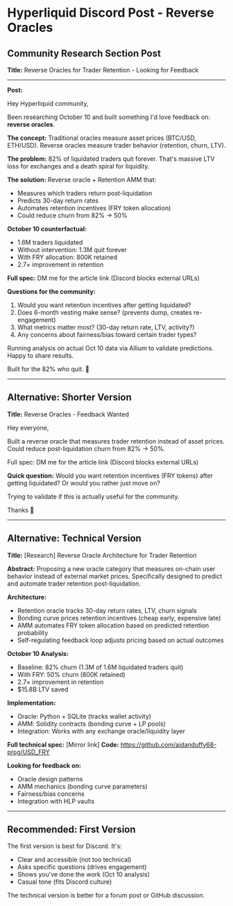 # Hyperliquid Discord Post - Reverse Oracles

## Community Research Section Post

**Title:** Reverse Oracles for Trader Retention - Looking for Feedback

---

**Post:**

Hey Hyperliquid community,

Been researching October 10 and built something I'd love feedback on: **reverse oracles**.

**The concept:**
Traditional oracles measure asset prices (BTC/USD, ETH/USD). Reverse oracles measure trader behavior (retention, churn, LTV).

**The problem:**
82% of liquidated traders quit forever. That's massive LTV loss for exchanges and a death spiral for liquidity.

**The solution:**
Reverse oracle + Retention AMM that:
- Measures which traders return post-liquidation
- Predicts 30-day return rates
- Automates retention incentives (FRY token allocation)
- Could reduce churn from 82% → 50%

**October 10 counterfactual:**
- 1.6M traders liquidated
- Without intervention: 1.3M quit forever
- With FRY allocation: 800K retained
- 2.7× improvement in retention

**Full spec:** DM me for the article link (Discord blocks external URLs)

**Questions for the community:**
1. Would you want retention incentives after getting liquidated?
2. Does 6-month vesting make sense? (prevents dump, creates re-engagement)
3. What metrics matter most? (30-day return rate, LTV, activity?)
4. Any concerns about fairness/bias toward certain trader types?

Running analysis on actual Oct 10 data via Allium to validate predictions. Happy to share results.

Built for the 82% who quit. 🍟

---

## Alternative: Shorter Version

**Title:** Reverse Oracles - Feedback Wanted

Hey everyone,

Built a reverse oracle that measures trader retention instead of asset prices. Could reduce post-liquidation churn from 82% → 50%.

Full spec: DM me for the article link (Discord blocks external URLs)

**Quick question:** Would you want retention incentives (FRY tokens) after getting liquidated? Or would you rather just move on?

Trying to validate if this is actually useful for the community.

Thanks 🍟

---

## Alternative: Technical Version

**Title:** [Research] Reverse Oracle Architecture for Trader Retention

**Abstract:**
Proposing a new oracle category that measures on-chain user behavior instead of external market prices. Specifically designed to predict and automate trader retention post-liquidation.

**Architecture:**
- Retention oracle tracks 30-day return rates, LTV, churn signals
- Bonding curve prices retention incentives (cheap early, expensive late)
- AMM automates FRY token allocation based on predicted retention probability
- Self-regulating feedback loop adjusts pricing based on actual outcomes

**October 10 Analysis:**
- Baseline: 82% churn (1.3M of 1.6M liquidated traders quit)
- With FRY: 50% churn (800K retained)
- 2.7× improvement in retention
- $15.8B LTV saved

**Implementation:**
- Oracle: Python + SQLite (tracks wallet activity)
- AMM: Solidity contracts (bonding curve + LP pools)
- Integration: Works with any exchange oracle/liquidity layer

**Full technical spec:** [Mirror link]
**Code:** https://github.com/aidanduffy68-prog/USD_FRY

**Looking for feedback on:**
- Oracle design patterns
- AMM mechanics (bonding curve parameters)
- Fairness/bias concerns
- Integration with HLP vaults

---

## Recommended: First Version

The first version is best for Discord. It's:
- Clear and accessible (not too technical)
- Asks specific questions (drives engagement)
- Shows you've done the work (Oct 10 analysis)
- Casual tone (fits Discord culture)

The technical version is better for a forum post or GitHub discussion.
